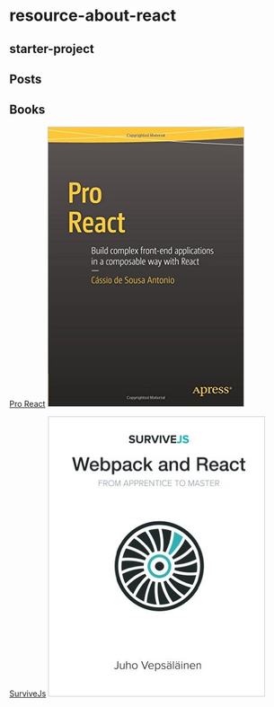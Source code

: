 # resource-about-react

## starter-project

## Posts

## Books
[Pro React](http://www.pro-react.com/ "Pro React")
![Pro React](/images/proreact.jpg "Pro React")

[SurviveJs](https://survivejs.com/ "survivejs")
![SurviveJs](/images/survivejs.jpg "SurviveJs")